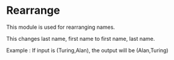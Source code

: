 Rearrange
==============

This module is used for rearranging names.

This changes last name, first name to first name, last name. 

Example : If input is (Turing,Alan), the output will be (Alan,Turing)
